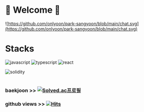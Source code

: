 <div >

# 🙌 Welcome 🙌
![https://github.com/onlyoon/park-sangyoon/blob/main/chat.svg](https://github.com/onlyoon/park-sangyoon/blob/main/chat.svg)

# Stacks
![javascript](https://img.shields.io/badge/JavaScript-F7DF1E.svg?&style=for-the-badge&logo=JavaScript&logoColor=black)
![typescript](https://img.shields.io/badge/typescript-3178C6.svg?&style=for-the-badge&logo=typescript&logoColor=white)
![react](https://img.shields.io/badge/react-61DAFB.svg?&style=for-the-badge&logo=react&logoColor=363636)


![solidity](https://img.shields.io/badge/solidity-363636.svg?&style=for-the-badge&logo=solidity&logoColor=white)

# 

### baekjoon >> [![Solved.ac프로필](http://mazassumnida.wtf/api/mini/generate_badge?boj=parkyoon97)](https://solved.ac/parkyoon97)

### github views >> [![Hits](https://hits.seeyoufarm.com/api/count/incr/badge.svg?url=https%3A%2F%2Fgithub.com%2Fonlyoon&count_bg=%23317773&title_bg=%23E2D1F9&icon=github.svg&icon_color=%23000000&title=hits&edge_flat=false)](https://hits.seeyoufarm.com)

</div>

